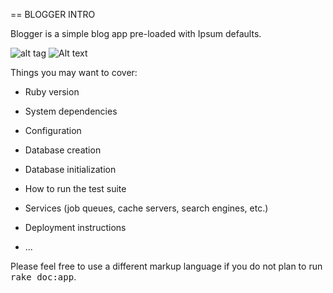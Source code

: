 == BLOGGER INTRO

Blogger is a simple blog app pre-loaded with Ipsum defaults.

  ![alt tag]( Blogger/screenshots/home.jpg )
  ![Alt text](https://raw.githubusercontent.com/skylarking/Blogger/master/screenshots/home.jpg "Optional Title")


Things you may want to cover:

* Ruby version

* System dependencies

* Configuration

* Database creation

* Database initialization

* How to run the test suite

* Services (job queues, cache servers, search engines, etc.)

* Deployment instructions

* ...


Please feel free to use a different markup language if you do not plan to run
<tt>rake doc:app</tt>.
